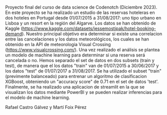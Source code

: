 Proyecto final del curso de data science de Codenotch (Diciembre 2023).
En este proyecto se ha realizado un estudio de las reservas hoteleras en dos hoteles en Portugal desde 01/07/2015 a 31/08/2017: uno tipo urbano en Lisboa y un resort en la región del Algarve. Los datos se han obtenido de Kaggle (https://www.kaggle.com/datasets/jessemostipak/hotel-booking-demand).
Nuestro principal objetivo era determinar si existe una correlacion entre las cancelaciones y los datos meteorológicos, los cuales se han obtenido en la API de meteorologia Visual Crossing (https://www.visualcrossing.com/).
Una vez realizado el análisis se plantea un modelo de machine learning para determinar si una reserva será cancelada o no. 
Hemos separado el set de datos en dos subsets (train y test), de manera que el los datos "train" van de 01/07/2015 a 30/06/2017 y los datos "test" de 01/07/2017 a 31/08/2017. 
Se ha utilizado el subset "train" (previmente balanceado) para entrenar un algoritmo de clasificacion XGBoost, obteniendo un "accuracy score" de 0.71 en el set de datos 'test'. 
Finalmente, se ha realizado una aplicacion de streamlit en la que se visualizan los datos mediante PowerBI y se pueden realizar inferencias para el modelo de machine learning. 

Rafael Castro Gálvez y Martí Foix Pérez
